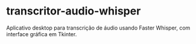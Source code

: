 # transcritor-audio-whisper
Aplicativo desktop para transcrição de áudio usando Faster Whisper, com interface gráfica em Tkinter.
